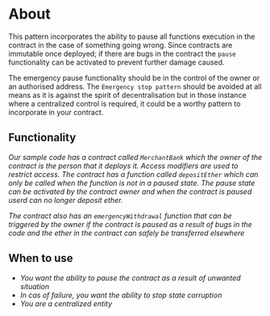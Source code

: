 
# About

 This pattern incorporates the ability to pause all functions execution in the contract in the case of something going wrong. Since contracts are immutable once deployed; if there are bugs in the contract the `pause` functionality can be activated to prevent further damage caused.

The emergency pause functionality should be in the control of the owner or an authorised address. The `Emergency stop pattern` should be avoided at all means as it is against the spirit of decentralisation but in those instance where a centralized control is required, it could be a worthy pattern to incorporate in your contract.

## Functionality

_Our sample code has a contract called `MerchantBank` which the owner of the contract is the person that it deploys it. Access modifiers are used to restrict access. The contract has a function called `depositEther` which can only be called when the function is not in a paused state. The pause state can be activated by the contract owner and when the contract is paused userd can no longer deposit ether._

_The contract also has an `emergencyWithdrawal` function that can be triggered by the owner if the contract is paused as a result of bugs in the code and the ether in the contract can safely be transferred elsewhere_

## When to use

- _You want the ability to pause the contract as a result of unwanted situation_
- _In cas of failure, you want the ability to stop state corruption_
- _You are a centralized entity_
